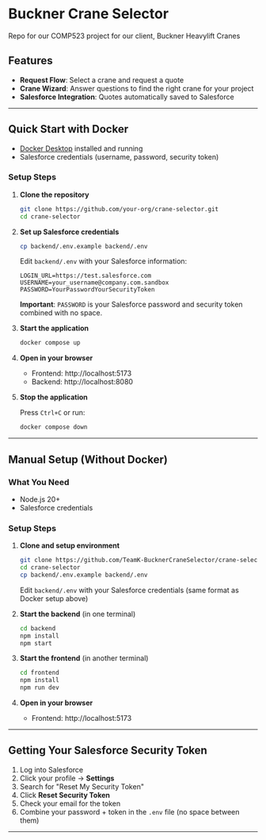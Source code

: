 # Buckner Crane Selector

Repo for our COMP523 project for our client, Buckner Heavylift Cranes 

## Features

- **Request Flow**: Select a crane and request a quote
- **Crane Wizard**: Answer questions to find the right crane for your project
- **Salesforce Integration**: Quotes automatically saved to Salesforce

---

## Quick Start with Docker

- [Docker Desktop](https://www.docker.com/products/docker-desktop/) installed and running
- Salesforce credentials (username, password, security token)

### Setup Steps

1. **Clone the repository**
   ```bash
   git clone https://github.com/your-org/crane-selector.git
   cd crane-selector
   ```

2. **Set up Salesforce credentials**
   ```bash
   cp backend/.env.example backend/.env
   ```
   
   Edit `backend/.env` with your Salesforce information:
   ```env
   LOGIN_URL=https://test.salesforce.com
   USERNAME=your_username@company.com.sandbox
   PASSWORD=YourPasswordYourSecurityToken
   ```
   
   **Important**: `PASSWORD` is your Salesforce password and security token combined with no space.
   

3. **Start the application**
   ```bash
   docker compose up
   ```
   
4. **Open in your browser**
   - Frontend: http://localhost:5173
   - Backend: http://localhost:8080

5. **Stop the application**
   
   Press `Ctrl+C` or run:
   ```bash
   docker compose down
   ```

---

## Manual Setup (Without Docker)

### What You Need

- Node.js 20+
- Salesforce credentials

### Setup Steps

1. **Clone and setup environment**
   ```bash
   git clone https://github.com/TeamK-BucknerCraneSelector/crane-selector.git
   cd crane-selector
   cp backend/.env.example backend/.env
   ```
   
   Edit `backend/.env` with your Salesforce credentials (same format as Docker setup above)

2. **Start the backend** (in one terminal)
   ```bash
   cd backend
   npm install
   npm start
   ```

3. **Start the frontend** (in another terminal)
   ```bash
   cd frontend
   npm install
   npm run dev
   ```

4. **Open in your browser**
   - Frontend: http://localhost:5173

---

## Getting Your Salesforce Security Token

1. Log into Salesforce
2. Click your profile → **Settings**
3. Search for "Reset My Security Token"
4. Click **Reset Security Token**
5. Check your email for the token
6. Combine your password + token in the `.env` file (no space between them)

---
